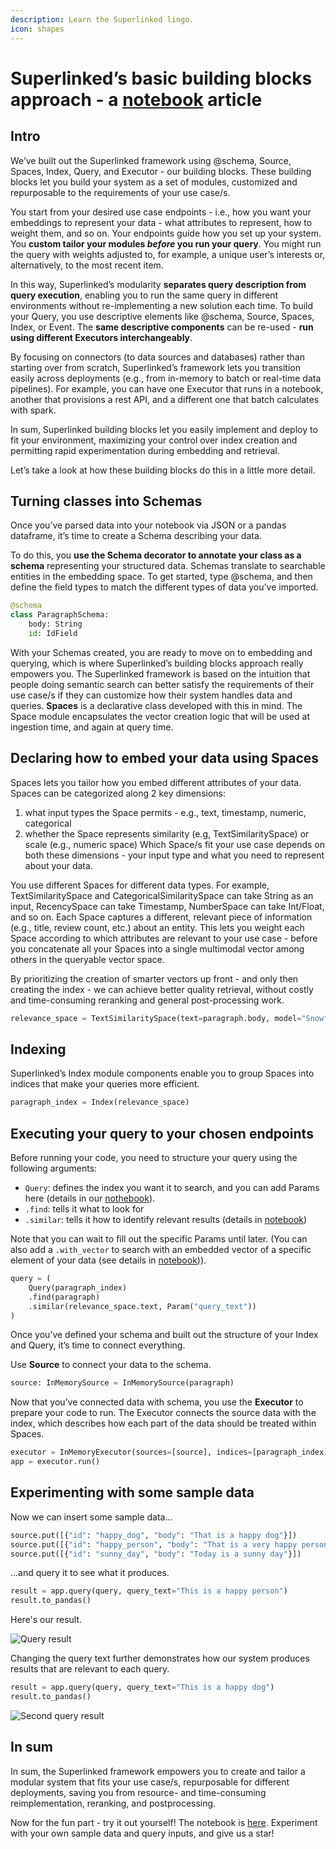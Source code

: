 ```yaml
---
description: Learn the Superlinked lingo.
icon: shapes
---
```



# Superlinked’s basic building blocks approach - a [notebook](https://github.com/superlinked/superlinked/blob/main/notebook/feature/basic_building_blocks.ipynb) article

## Intro

We’ve built out the Superlinked framework using @schema, Source, Spaces, Index, Query, and Executor - our building blocks. These building blocks let you build your system as a set of modules, customized and repurposable to the requirements of your use case/s.

You start from your desired use case endpoints - i.e., how you want your embeddings to represent your data - what attributes to represent, how to weight them, and so on. Your endpoints guide how you set up your system. You **custom tailor your modules *before* you run your query**. You might run the query with weights adjusted to, for example, a unique user’s interests or, alternatively, to the most recent item.

In this way, Superlinked’s modularity **separates query description from query execution**, enabling you to run the same query in different environments without re-implementing a new solution each time. To build your Query, you use descriptive elements like @schema, Source, Spaces, Index, or Event. The **same descriptive components** can be re-used - **run using different Executors interchangeably**.

By focusing on connectors (to data sources and databases) rather than starting over from scratch, Superlinked’s framework lets you transition easily across deployments (e.g., from in-memory to batch or real-time data pipelines). For example, you can have one Executor that runs in a notebook, another that provisions a rest API, and a different one that batch calculates with spark.

In sum, Superlinked building blocks let you easily implement and deploy to fit your environment, maximizing your control over index creation and permitting rapid experimentation during embedding and retrieval.

Let’s take a look at how these building blocks do this in a little more detail.

## Turning classes into Schemas

Once you’ve parsed data into your notebook via JSON or a pandas dataframe, it’s time to create a Schema describing your data.

To do this, you **use the Schema decorator to annotate your class as a schema** representing your structured data. Schemas translate to searchable entities in the embedding space. To get started, type @schema, and then define the field types to match the different types of data you’ve imported.

```python
@schema
class ParagraphSchema:
    body: String
    id: IdField
```

With your Schemas created, you are ready to move on to embedding and querying, which is where Superlinked’s building blocks approach really empowers you. The Superlinked framework is based on the intuition that people doing semantic search can better satisfy the requirements of their use case/s if they can customize how their system handles data and queries. **Spaces** is a declarative class developed with this in mind. The Space module encapsulates the vector creation logic that will be used at ingestion time, and again at query time.

## Declaring how to embed your data using Spaces

Spaces lets you tailor how you embed different attributes of your data. Spaces can be categorized along 2 key dimensions:
1. what input types the Space permits - e.g., text, timestamp, numeric, categorical
2. whether the Space represents similarity (e.g, TextSimilaritySpace) or scale (e.g., numeric space)
Which Space/s fit your use case depends on both these dimensions - your input type and what you need to represent about your data.

You use different Spaces for different data types. For example, TextSimilaritySpace and CategoricalSimilaritySpace can take String as an input, RecencySpace can take Timestamp, NumberSpace can take Int/Float, and so on. Each Space captures a different, relevant piece of information (e.g., title, review count, etc.) about an entity. This lets you weight each Space according to which attributes are relevant to your use case - before you concatenate all your Spaces into a single multimodal vector among others in the queryable vector space.

By prioritizing the creation of smarter vectors up front - and only then creating the index - we can achieve better quality retrieval, without costly and time-consuming reranking and general post-processing work.

```python
relevance_space = TextSimilaritySpace(text=paragraph.body, model="Snowflake/snowflake-arctic-embed-s")
```

## Indexing

Superlinked’s Index module components enable you to group Spaces into indices that make your queries more efficient.

```python
paragraph_index = Index(relevance_space)
```

## Executing your query to your chosen endpoints

Before running your code, you need to structure your query using the following arguments:
- `Query`: defines the index you want it to search, and you can add Params here (details in our [nothebook](https://github.com/superlinked/superlinked/blob/main/notebook/feature/dynamic_parameters.ipynb)).
- `.find`: tells it what to look for
- `.similar`: tells it how to identify relevant results (details in [notebook](https://github.com/superlinked/superlinked/blob/main/notebook/feature/basic_building_blocks.ipynb))

Note that you can wait to fill out the specific Params until later. (You can also add a `.with_vector` to search with an embedded vector of a specific element of your data (see details in [notebook](https://github.com/superlinked/superlinked/blob/main/notebook/feature/query_by_object.ipynb))).

```python
query = (
    Query(paragraph_index)
    .find(paragraph)
    .similar(relevance_space.text, Param("query_text"))
)
```

Once you’ve defined your schema and built out the structure of your Index and Query, it’s time to connect everything.

Use **Source** to connect your data to the schema.

```python
source: InMemorySource = InMemorySource(paragraph)
```

Now that you’ve connected data with schema, you use the **Executor** to prepare your code to run. The Executor connects the source data with the index, which describes how each part of the data should be treated within Spaces.

```python
executor = InMemoryExecutor(sources=[source], indices=[paragraph_index])
app = executor.run()
```

## Experimenting with some sample data

Now we can insert some sample data...

```python
source.put([{"id": "happy_dog", "body": "That is a happy dog"}])
source.put([{"id": "happy_person", "body": "That is a very happy person"}])
source.put([{"id": "sunny_day", "body": "Today is a sunny day"}])
```

...and query it to see what it produces.

```python
result = app.query(query, query_text="This is a happy person")
result.to_pandas()
```

Here's our result.

![Query result](../assets/use_cases/basic_building_blocks/bb_query-results.png)


Changing the query text further demonstrates how our system produces results that are relevant to each query.

```python
result = app.query(query, query_text="This is a happy dog")
result.to_pandas()
```

![Second query result](../assets/use_cases/basic_building_blocks/bb_query-results-2.png)


## In sum

In sum, the Superlinked framework empowers you to create and tailor a modular system that fits your use case/s, repurposable for different deployments, saving you from resource- and time-consuming reimplementation, reranking, and postprocessing.

Now for the fun part - try it out yourself! The notebook is [here](https://github.com/superlinked/superlinked/blob/main/notebook/feature/basic_building_blocks.ipynb). Experiment with your own sample data and query inputs, and give us a star!
